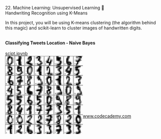 <p>22. Machine Learning: Unsupervised Learning 🤖</br>
Handwriting Recognition using K-Means</p>
In this project, you will be using K-means clustering (the algorithm behind this magic) and scikit-learn to cluster images of handwritten digits.</br></br>

**Classifying Tweets Location - Naive Bayes**</br></br>
<a href="handwritten_recognition_kmeans.py">
scipt.ipynb</br>
<img src="handwritten_recognition_kmeans.png" alt="img" width="250px" align="left"></a></br></br></br></br></br></br></br></br></br></br>

www.codecademy.com
